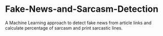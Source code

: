 # Fake-News-and-Sarcasm-Detection
A Machine Learning approach to detect fake news from article links and calculate percentage of sarcasm and print sarcastic lines.
